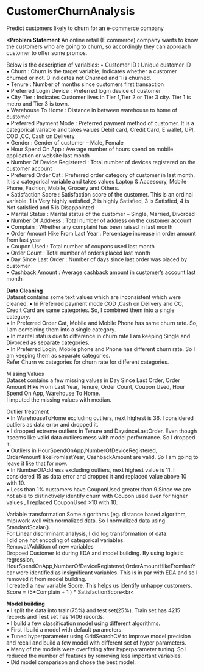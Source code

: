 # CustomerChurnAnalysis
Predict customers likely to churn for an e-commerce company<br>

<b><Problem Statement</b>
An online retail (E commerce) company wants to know the customers who are going to churn, so accordingly they can approach customer to offer some promos.

Below is the description of variables:
•	Customer ID  : Unique customer ID<br>
•	Churn : Churn is the target variable; Indicates whether a customer churned or not. 0 indicates not Churned and 1 is churned.<br>
•	Tenure : Number of months since customers first transaction<br>
•	Preferred Login Device : Preferred login device of customer<br>
•	City Tier : Indicates Customer lives in Tier 1,Tier 2 or Tier 3 city. Tier 1 is metro and Tier 3 is town.<br>
•	Warehouse To Home : Distance in between warehouse to home of customer<br>
•	Preferred Payment Mode : Preferred payment method of customer. It is a categorical variable and takes values Debit card, Credit Card, E wallet, UPI, COD ,CC, Cash on Delivery<br>
•	Gender : Gender of customer – Male, Female<br>
•	Hour Spend On App : Average number of hours spend on mobile application or website last month<br>
•	Number Of Device Registered : Total number of devices  registered on the customer account<br>
•	Preferred Order Cat : Preferred order category of customer in last month. It is a categorical variable and takes values Laptop & Accessory, Mobile Phone, Fashion, Mobile, Grocery and Others.<br>
•	Satisfaction Score : Satisfaction score of the customer. This is an ordinal variable. 1 is Very highly satisfied ,2 is highly Satisfied, 3 is Satisfied, 4 is Not satisfied and 5 is Disappointed<br>
•	Marital Status : Marital status of the customer – Single, Married, Divorced<br>
•	Number Of Address : Total number of address on the customer account<br>
•	Complain : Whether any complaint has been raised in last month<br>
•	Order Amount Hike From Last Year : Percentage increase in order amount from last year<br>
•	Coupon Used : Total number of coupons  used  last month<br>
•	Order Count : Total number of orders placed last month<br>
•	Day Since Last Order : Number of days since last order was placed by customer<br>
•	Cashback Amount : Average cashback amount in customer’s account last month<br>


<b>Data Cleaning</b><br>
Dataset contains some text values which are inconsistent which were cleaned.
•	In Preferred payment mode COD ,Cash on Delivery and CC, Credit Card are same categories. So, I combined them into  a single category.<br>
•	In Preferred Order Cat, Mobile and Mobile Phone  has same churn rate. So, I am combining them into a single category.<br>
•	In marital status due to difference in churn rate I am keeping Single and Divorced as separate categories.<br>
•	In Preferred Login, Mobile phone and Phone has different churn rate. So I am keeping them as separate categories.<br>
Refer Churn vs categories for churn rate for different categories.<br>

Missing Values<br>
Dataset contains a few missing values in Day Since Last Order, Order Amount Hike From Last Year, Tenure, Order Count, Coupon Used, Hour Spend On App, Warehouse To Home.<br>
I imputed the missing values with median. 

Outlier treatment<br>
•	In WarehouseToHome  excluding outliers, next highest is 36. I considered outliers as data error and dropped it.<br>
•	I dropped extreme outliers in Tenure and DaysinceLastOrder. Even though itseems like valid data outliers mess with model performance. So I dropped it.<br>
•	Outliers in HourSpendOnApp,NumberOfDeviceRegistered, OrderAmountHikeFromlastYear,   CashbackAmount  are valid. So I am going to leave it like that for now.<br>
•	In NumberOfAddress excluding outliers, next highest value is 11. I considered 15 as data error and dropped it and replaced value above 10 with 10.<br>
•	Less than 1% customers have CouponUsed greater than 9.Since we are not able to distinctively identify churn with Coupon used even for higher values , I replaced CouponUsed >10 with 10.<br>

Variable transformation
Some algorithms (eg. distance based algorithm, mlp)work well with normalized data. So I normalized data using StandardScalar().<br>
For Linear discriminant analysis, I did log transformation of data.<br>
I did one hot encoding of categorical variables.<br>
Removal/Addition of new variables<br>
Dropped Customer Id during EDA and model building.
By using logistic regression, HourSpendOnApp,NumberOfDeviceRegistered,OrderAmountHikeFromlastYear were identified as insignificant variables. This is in par with EDA and so I  removed it from model building.<br>
I created a new variable Score. This helps us identify unhappy customers.<br>
Score = (5*Complain +  1 ) * SatisfactionScore<br<

<b>Model building</b><br>
•	I split the data into train(75%) and test set(25%). Train set has 4215 records and Test set has 1406 records.<br>
•	I build a few classification model using different algorithms. <br>
•	First I build a model with default parameters. <br>
•	Tuned hyperparameter using GridSearchCV to improve model precision and recall and build a few model with different set of hyper parameters. <br>
•	Many of the models were overfitting after hyperparameter tuning. So I reduced the number of features by removing less important variables.<br>
•	Did model comparison and chose the best model.<br>
